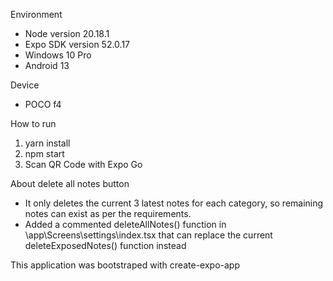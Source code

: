 Environment

- Node version 20.18.1
- Expo SDK version 52.0.17
- Windows 10 Pro
- Android 13

Device

- POCO f4

How to run

1. yarn install
2. npm start
3. Scan QR Code with Expo Go

About delete all notes button

- It only deletes the current 3 latest notes for each category, so remaining notes can exist as per the requirements.
- Added a commented deleteAllNotes() function in \app\Screens\settings\index.tsx that can replace the current deleteExposedNotes() function instead

This application was bootstraped with create-expo-app

